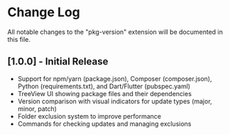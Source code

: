 # Change Log

All notable changes to the "pkg-version" extension will be documented in this file.

## [1.0.0] - Initial Release

- Support for npm/yarn (package.json), Composer (composer.json), Python (requirements.txt), and Dart/Flutter (pubspec.yaml)
- TreeView UI showing package files and their dependencies
- Version comparison with visual indicators for update types (major, minor, patch)
- Folder exclusion system to improve performance
- Commands for checking updates and managing exclusions 